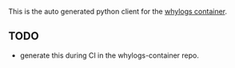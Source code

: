 This is the auto generated python client for the [whylogs container](https://github.com/whylabs/whylogs-container/).

## TODO
- generate this during CI in the whylogs-container repo.
